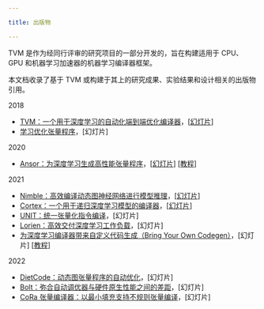 ```yaml
---

title: 出版物

---
```



TVM 是作为经同行评审的研究项目的一部分开发的，旨在构建适用于 CPU、GPU 和机器学习加速器的机器学习编译器框架。


本文档收录了基于 TVM 或构建于其上的研究成果、实验结果和设计相关的出版物引用。


2018
* [TVM：一个用于深度学习的自动化端到端优化编译器](https://arxiv.org/abs/1802.04799)，[[幻灯片](https://www.usenix.org/system/files/osdi18-chen.pdf)] 
*  [学习优化张量程序](https://arxiv.org/pdf/1805.08166.pdf)，[幻灯片]


2020
* [Ansor：为深度学习生成高性能张量程序](https://arxiv.org/abs/2006.06762)，[[幻灯片](https://www.usenix.org/sites/default/files/conference/protected-files/osdi20_slides_zheng.pdf)] [[教程](https://tvm.apache.org/2021/03/03/intro-auto-scheduler)]


2021
* [Nimble：高效编译动态图神经网络进行模型推理](https://arxiv.org/abs/2006.03031)，[[幻灯片](https://shenhaichen.com/slides/nimble_mlsys.pdf)] 
* [Cortex：一个用于递归深度学习模型的编译器](https://arxiv.org/pdf/2011.01383.pdf)，[[幻灯片](https://mlsys.org/media/mlsys-2021/Slides/1507.pdf)] 
* [UNIT：统一张量化指令编译](https://arxiv.org/abs/2101.08458)，[幻灯片] 
* [Lorien：高效交付深度学习工作负载](https://assets.amazon.science/c2/46/2481c9064a8bbaebcf389dd5ad75/lorien-efficient-deep-learning-workloads-delivery.pdf)，[幻灯片] 
* [为深度学习编译器带来自定义代码生成（Bring Your Own Codegen）](https://arxiv.org/abs/2105.03215)，[幻灯片] [[教程](https://tvm.apache.org/2020/07/15/how-to-bring-your-own-codegen-to-tvm)]


2022
* [DietCode：动态图张量程序的自动优化](https://proceedings.mlsys.org/paper/2022/file/fa7cdfad1a5aaf8370ebeda47a1ff1c3-Paper.pdf)，[幻灯片] 
* [Bolt：弥合自动调优器与硬件原生性能之间的差距](https://proceedings.mlsys.org/paper/2022/file/38b3eff8baf56627478ec76a704e9b52-Paper.pdf)，[幻灯片] 
* [CoRa 张量编译器：以最小填充支持不规则张量编译](https://arxiv.org/abs/2110.10221)，[幻灯片] 


